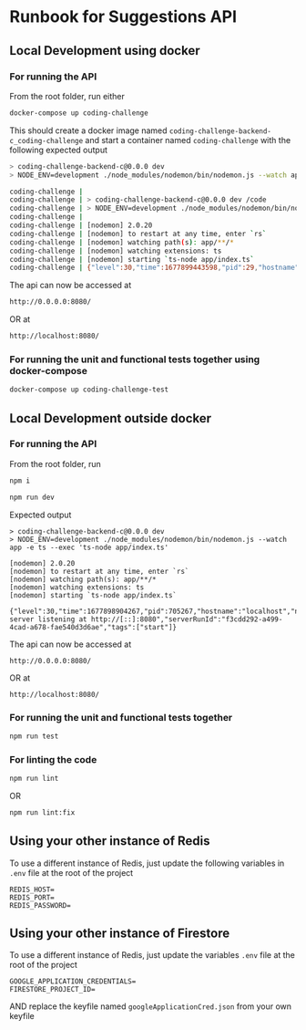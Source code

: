 # Runbook for Suggestions API 

## Local Development using docker

### For running the API

From the root folder, run either
```sh
docker-compose up coding-challenge
```

This should create a docker image named `coding-challenge-backend-c_coding-challenge` and start a container named `coding-challenge` with the following expected output

```sh
> coding-challenge-backend-c@0.0.0 dev
> NODE_ENV=development ./node_modules/nodemon/bin/nodemon.js --watch app -e ts --exec 'ts-node app/index.ts'

coding-challenge | 
coding-challenge | > coding-challenge-backend-c@0.0.0 dev /code
coding-challenge | > NODE_ENV=development ./node_modules/nodemon/bin/nodemon.js --watch app -e ts --exec 'ts-node app/index.ts'
coding-challenge | 
coding-challenge | [nodemon] 2.0.20
coding-challenge | [nodemon] to restart at any time, enter `rs`
coding-challenge | [nodemon] watching path(s): app/**/*
coding-challenge | [nodemon] watching extensions: ts
coding-challenge | [nodemon] starting `ts-node app/index.ts`
coding-challenge | {"level":30,"time":1677899443598,"pid":29,"hostname":"bf52949bb75e","name":"development","msg":"Suggestions server listening at http://[::]:8080","serverRunId":"74720a34-7b3e-4915-a446-b0cd1592c056","tags":["start"]}
```

The api can now be accessed at
```sh
http://0.0.0.0:8080/
```
OR at
```sh
http://localhost:8080/
```

### For running the unit and functional tests together using docker-compose
```sh
docker-compose up coding-challenge-test
```


## Local Development outside docker

### For running the API

From the root folder, run
```sh
npm i
```
```sh
npm run dev
```
Expected output
```
> coding-challenge-backend-c@0.0.0 dev
> NODE_ENV=development ./node_modules/nodemon/bin/nodemon.js --watch app -e ts --exec 'ts-node app/index.ts'

[nodemon] 2.0.20
[nodemon] to restart at any time, enter `rs`
[nodemon] watching path(s): app/**/*
[nodemon] watching extensions: ts
[nodemon] starting `ts-node app/index.ts`

{"level":30,"time":1677898904267,"pid":705267,"hostname":"localhost","name":"development","msg":"Suggestions server listening at http://[::]:8080","serverRunId":"f3cdd292-a499-4cad-a678-fae540d3d6ae","tags":["start"]}
```

The api can now be accessed at
```
http://0.0.0.0:8080/
```
OR at
```
http://localhost:8080/
```

### For running the unit and functional tests together
```sh
npm run test
```

### For linting the code
```sh
npm run lint
```
OR
```sh
npm run lint:fix
```

## Using your other instance of Redis
To use a different instance of Redis, just update the following variables in `.env` file at the root of the project

```
REDIS_HOST=
REDIS_PORT=
REDIS_PASSWORD=
```

## Using your other instance of Firestore
To use a different instance of Redis, just update the variables `.env` file at the root of the project
```
GOOGLE_APPLICATION_CREDENTIALS=
FIRESTORE_PROJECT_ID=
```
AND replace the keyfile named `googleApplicationCred.json` from your own keyfile
